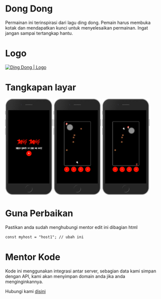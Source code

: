# Dong Dong
Permainan ini terinspirasi dari lagu ding dong. Pemain harus membuka kotak dan mendapatkan kunci untuk menyelesaikan permainan. Ingat jangan sampai tertangkap hantu.

# Logo
[<img title="Ding Dong | Logo" alt="Ding Dong | Logo" width="128px" src="https://kodekomen.web.app/assets/game/dingdong/favicon.ico">](https://kodekomen.web.app/assets/game/dingdong/favicon.ico)

# Tangkapan layar
[<img title="Ding Dong | SS" alt="Ding Dong | SS" width="30%" src="https://raw.githubusercontent.com/iddevlop/dingdong/refs/heads/main/ss/ss_001.png">](https://raw.githubusercontent.com/iddevlop/dingdong/refs/heads/main/ss/ss_001.png) 
[<img title="Ding Dong | SS" alt="Ding Dong | SS" width="30%" src="https://raw.githubusercontent.com/iddevlop/dingdong/refs/heads/main/ss/ss_002.png">](https://raw.githubusercontent.com/iddevlop/dingdong/refs/heads/main/ss/ss_002.png) 
[<img title="Ding Dong | SS" alt="Ding Dong | SS" width="30%" src="https://raw.githubusercontent.com/iddevlop/dingdong/refs/heads/main/ss/ss_003.png">](https://raw.githubusercontent.com/iddevlop/dingdong/refs/heads/main/ss/ss_003.png)

# Guna Perbaikan
Pastikan anda sudah menghubungi mentor edit ini dibagian html
``` html
const myhost = "host1"; // ubah ini
```

# Mentor Kode
Kode ini menggunakan integrasi antar server, sebagian data kami simpan dengan API, kami akan menyimpan domain anda jika anda menginginkannya.

Hubungi kami [disini](https://wa.me/6285772757932)
